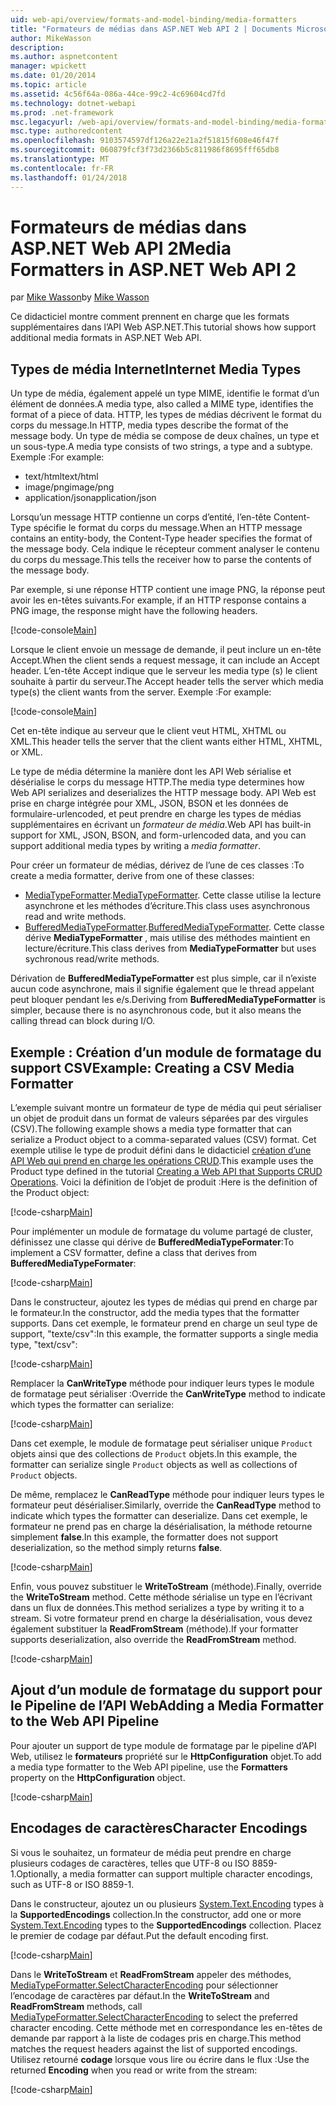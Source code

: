 ```yaml
---
uid: web-api/overview/formats-and-model-binding/media-formatters
title: "Formateurs de médias dans ASP.NET Web API 2 | Documents Microsoft"
author: MikeWasson
description: 
ms.author: aspnetcontent
manager: wpickett
ms.date: 01/20/2014
ms.topic: article
ms.assetid: 4c56f64a-086a-44ce-99c2-4c69604cd7fd
ms.technology: dotnet-webapi
ms.prod: .net-framework
msc.legacyurl: /web-api/overview/formats-and-model-binding/media-formatters
msc.type: authoredcontent
ms.openlocfilehash: 9103574597df126a22e21a2f51815f608e46f47f
ms.sourcegitcommit: 060879fcf3f73d2366b5c811986f8695fff65db8
ms.translationtype: MT
ms.contentlocale: fr-FR
ms.lasthandoff: 01/24/2018
---
```

<a name="media-formatters-in-aspnet-web-api-2"></a><span data-ttu-id="e3e2c-102">Formateurs de médias dans ASP.NET Web API 2</span><span class="sxs-lookup"><span data-stu-id="e3e2c-102">Media Formatters in ASP.NET Web API 2</span></span>
====================
<span data-ttu-id="e3e2c-103">par [Mike Wasson](https://github.com/MikeWasson)</span><span class="sxs-lookup"><span data-stu-id="e3e2c-103">by [Mike Wasson](https://github.com/MikeWasson)</span></span>

<span data-ttu-id="e3e2c-104">Ce didacticiel montre comment prennent en charge que les formats supplémentaires dans l’API Web ASP.NET.</span><span class="sxs-lookup"><span data-stu-id="e3e2c-104">This tutorial shows how support additional media formats in ASP.NET Web API.</span></span>

## <a name="internet-media-types"></a><span data-ttu-id="e3e2c-105">Types de média Internet</span><span class="sxs-lookup"><span data-stu-id="e3e2c-105">Internet Media Types</span></span>

<span data-ttu-id="e3e2c-106">Un type de média, également appelé un type MIME, identifie le format d’un élément de données.</span><span class="sxs-lookup"><span data-stu-id="e3e2c-106">A media type, also called a MIME type, identifies the format of a piece of data.</span></span> <span data-ttu-id="e3e2c-107">HTTP, les types de médias décrivent le format du corps du message.</span><span class="sxs-lookup"><span data-stu-id="e3e2c-107">In HTTP, media types describe the format of the message body.</span></span> <span data-ttu-id="e3e2c-108">Un type de média se compose de deux chaînes, un type et un sous-type.</span><span class="sxs-lookup"><span data-stu-id="e3e2c-108">A media type consists of two strings, a type and a subtype.</span></span> <span data-ttu-id="e3e2c-109">Exemple :</span><span class="sxs-lookup"><span data-stu-id="e3e2c-109">For example:</span></span>

- <span data-ttu-id="e3e2c-110">text/html</span><span class="sxs-lookup"><span data-stu-id="e3e2c-110">text/html</span></span>
- <span data-ttu-id="e3e2c-111">image/png</span><span class="sxs-lookup"><span data-stu-id="e3e2c-111">image/png</span></span>
- <span data-ttu-id="e3e2c-112">application/json</span><span class="sxs-lookup"><span data-stu-id="e3e2c-112">application/json</span></span>

<span data-ttu-id="e3e2c-113">Lorsqu’un message HTTP contienne un corps d’entité, l’en-tête Content-Type spécifie le format du corps du message.</span><span class="sxs-lookup"><span data-stu-id="e3e2c-113">When an HTTP message contains an entity-body, the Content-Type header specifies the format of the message body.</span></span> <span data-ttu-id="e3e2c-114">Cela indique le récepteur comment analyser le contenu du corps du message.</span><span class="sxs-lookup"><span data-stu-id="e3e2c-114">This tells the receiver how to parse the contents of the message body.</span></span>

<span data-ttu-id="e3e2c-115">Par exemple, si une réponse HTTP contient une image PNG, la réponse peut avoir les en-têtes suivants.</span><span class="sxs-lookup"><span data-stu-id="e3e2c-115">For example, if an HTTP response contains a PNG image, the response might have the following headers.</span></span>

[!code-console[Main](media-formatters/samples/sample1.cmd)]

<span data-ttu-id="e3e2c-116">Lorsque le client envoie un message de demande, il peut inclure un en-tête Accept.</span><span class="sxs-lookup"><span data-stu-id="e3e2c-116">When the client sends a request message, it can include an Accept header.</span></span> <span data-ttu-id="e3e2c-117">L’en-tête Accept indique que le serveur les media type (s) le client souhaite à partir du serveur.</span><span class="sxs-lookup"><span data-stu-id="e3e2c-117">The Accept header tells the server which media type(s) the client wants from the server.</span></span> <span data-ttu-id="e3e2c-118">Exemple :</span><span class="sxs-lookup"><span data-stu-id="e3e2c-118">For example:</span></span>

[!code-console[Main](media-formatters/samples/sample2.cmd)]

<span data-ttu-id="e3e2c-119">Cet en-tête indique au serveur que le client veut HTML, XHTML ou XML.</span><span class="sxs-lookup"><span data-stu-id="e3e2c-119">This header tells the server that the client wants either HTML, XHTML, or XML.</span></span>

<span data-ttu-id="e3e2c-120">Le type de média détermine la manière dont les API Web sérialise et désérialise le corps du message HTTP.</span><span class="sxs-lookup"><span data-stu-id="e3e2c-120">The media type determines how Web API serializes and deserializes the HTTP message body.</span></span> <span data-ttu-id="e3e2c-121">API Web est prise en charge intégrée pour XML, JSON, BSON et les données de formulaire-urlencoded, et peut prendre en charge les types de médias supplémentaires en écrivant un *formateur de média*.</span><span class="sxs-lookup"><span data-stu-id="e3e2c-121">Web API has built-in support for XML, JSON, BSON, and form-urlencoded data, and you can support additional media types by writing a *media formatter*.</span></span>

<span data-ttu-id="e3e2c-122">Pour créer un formateur de médias, dérivez de l’une de ces classes :</span><span class="sxs-lookup"><span data-stu-id="e3e2c-122">To create a media formatter, derive from one of these classes:</span></span>

- <span data-ttu-id="e3e2c-123">[MediaTypeFormatter](https://msdn.microsoft.com/library/system.net.http.formatting.mediatypeformatter.aspx).</span><span class="sxs-lookup"><span data-stu-id="e3e2c-123">[MediaTypeFormatter](https://msdn.microsoft.com/library/system.net.http.formatting.mediatypeformatter.aspx).</span></span> <span data-ttu-id="e3e2c-124">Cette classe utilise la lecture asynchrone et les méthodes d’écriture.</span><span class="sxs-lookup"><span data-stu-id="e3e2c-124">This class uses asynchronous read and write methods.</span></span>
- <span data-ttu-id="e3e2c-125">[BufferedMediaTypeFormatter](https://msdn.microsoft.com/library/system.net.http.formatting.bufferedmediatypeformatter.aspx).</span><span class="sxs-lookup"><span data-stu-id="e3e2c-125">[BufferedMediaTypeFormatter](https://msdn.microsoft.com/library/system.net.http.formatting.bufferedmediatypeformatter.aspx).</span></span> <span data-ttu-id="e3e2c-126">Cette classe dérive **MediaTypeFormatter** , mais utilise des méthodes maintient en lecture/écriture.</span><span class="sxs-lookup"><span data-stu-id="e3e2c-126">This class derives from **MediaTypeFormatter** but uses sychronous read/write methods.</span></span>

<span data-ttu-id="e3e2c-127">Dérivation de **BufferedMediaTypeFormatter** est plus simple, car il n’existe aucun code asynchrone, mais il signifie également que le thread appelant peut bloquer pendant les e/s.</span><span class="sxs-lookup"><span data-stu-id="e3e2c-127">Deriving from **BufferedMediaTypeFormatter** is simpler, because there is no asynchronous code, but it also means the calling thread can block during I/O.</span></span>

## <a name="example-creating-a-csv-media-formatter"></a><span data-ttu-id="e3e2c-128">Exemple : Création d’un module de formatage du support CSV</span><span class="sxs-lookup"><span data-stu-id="e3e2c-128">Example: Creating a CSV Media Formatter</span></span>

<span data-ttu-id="e3e2c-129">L’exemple suivant montre un formateur de type de média qui peut sérialiser un objet de produit dans un format de valeurs séparées par des virgules (CSV).</span><span class="sxs-lookup"><span data-stu-id="e3e2c-129">The following example shows a media type formatter that can serialize a Product object to a comma-separated values (CSV) format.</span></span> <span data-ttu-id="e3e2c-130">Cet exemple utilise le type de produit défini dans le didacticiel [création d’une API Web qui prend en charge les opérations CRUD](../older-versions/creating-a-web-api-that-supports-crud-operations.md).</span><span class="sxs-lookup"><span data-stu-id="e3e2c-130">This example uses the Product type defined in the tutorial [Creating a Web API that Supports CRUD Operations](../older-versions/creating-a-web-api-that-supports-crud-operations.md).</span></span> <span data-ttu-id="e3e2c-131">Voici la définition de l’objet de produit :</span><span class="sxs-lookup"><span data-stu-id="e3e2c-131">Here is the definition of the Product object:</span></span>

[!code-csharp[Main](media-formatters/samples/sample3.cs)]

<span data-ttu-id="e3e2c-132">Pour implémenter un module de formatage du volume partagé de cluster, définissez une classe qui dérive de **BufferedMediaTypeFormater**:</span><span class="sxs-lookup"><span data-stu-id="e3e2c-132">To implement a CSV formatter, define a class that derives from **BufferedMediaTypeFormater**:</span></span>

[!code-csharp[Main](media-formatters/samples/sample4.cs)]

<span data-ttu-id="e3e2c-133">Dans le constructeur, ajoutez les types de médias qui prend en charge par le formateur.</span><span class="sxs-lookup"><span data-stu-id="e3e2c-133">In the constructor, add the media types that the formatter supports.</span></span> <span data-ttu-id="e3e2c-134">Dans cet exemple, le formateur prend en charge un seul type de support, &quot;texte/csv&quot;:</span><span class="sxs-lookup"><span data-stu-id="e3e2c-134">In this example, the formatter supports a single media type, &quot;text/csv&quot;:</span></span>

[!code-csharp[Main](media-formatters/samples/sample5.cs)]

<span data-ttu-id="e3e2c-135">Remplacer la **CanWriteType** méthode pour indiquer leurs types le module de formatage peut sérialiser :</span><span class="sxs-lookup"><span data-stu-id="e3e2c-135">Override the **CanWriteType** method to indicate which types the formatter can serialize:</span></span>

[!code-csharp[Main](media-formatters/samples/sample6.cs)]

<span data-ttu-id="e3e2c-136">Dans cet exemple, le module de formatage peut sérialiser unique `Product` objets ainsi que des collections de `Product` objets.</span><span class="sxs-lookup"><span data-stu-id="e3e2c-136">In this example, the formatter can serialize single `Product` objects as well as collections of `Product` objects.</span></span>

<span data-ttu-id="e3e2c-137">De même, remplacez le **CanReadType** méthode pour indiquer leurs types le formateur peut désérialiser.</span><span class="sxs-lookup"><span data-stu-id="e3e2c-137">Similarly, override the **CanReadType** method to indicate which types the formatter can deserialize.</span></span> <span data-ttu-id="e3e2c-138">Dans cet exemple, le formateur ne prend pas en charge la désérialisation, la méthode retourne simplement **false**.</span><span class="sxs-lookup"><span data-stu-id="e3e2c-138">In this example, the formatter does not support deserialization, so the method simply returns **false**.</span></span>

[!code-csharp[Main](media-formatters/samples/sample7.cs)]

<span data-ttu-id="e3e2c-139">Enfin, vous pouvez substituer le **WriteToStream** (méthode).</span><span class="sxs-lookup"><span data-stu-id="e3e2c-139">Finally, override the **WriteToStream** method.</span></span> <span data-ttu-id="e3e2c-140">Cette méthode sérialise un type en l’écrivant dans un flux de données.</span><span class="sxs-lookup"><span data-stu-id="e3e2c-140">This method serializes a type by writing it to a stream.</span></span> <span data-ttu-id="e3e2c-141">Si votre formateur prend en charge la désérialisation, vous devez également substituer la **ReadFromStream** (méthode).</span><span class="sxs-lookup"><span data-stu-id="e3e2c-141">If your formatter supports deserialization, also override the **ReadFromStream** method.</span></span>

[!code-csharp[Main](media-formatters/samples/sample8.cs)]

## <a name="adding-a-media-formatter-to-the-web-api-pipeline"></a><span data-ttu-id="e3e2c-142">Ajout d’un module de formatage du support pour le Pipeline de l’API Web</span><span class="sxs-lookup"><span data-stu-id="e3e2c-142">Adding a Media Formatter to the Web API Pipeline</span></span>

<span data-ttu-id="e3e2c-143">Pour ajouter un support de type module de formatage par le pipeline d’API Web, utilisez le **formateurs** propriété sur le **HttpConfiguration** objet.</span><span class="sxs-lookup"><span data-stu-id="e3e2c-143">To add a media type formatter to the Web API pipeline, use the **Formatters** property on the **HttpConfiguration** object.</span></span>

[!code-csharp[Main](media-formatters/samples/sample9.cs)]

## <a name="character-encodings"></a><span data-ttu-id="e3e2c-144">Encodages de caractères</span><span class="sxs-lookup"><span data-stu-id="e3e2c-144">Character Encodings</span></span>

<span data-ttu-id="e3e2c-145">Si vous le souhaitez, un formateur de média peut prendre en charge plusieurs codages de caractères, telles que UTF-8 ou ISO 8859-1.</span><span class="sxs-lookup"><span data-stu-id="e3e2c-145">Optionally, a media formatter can support multiple character encodings, such as UTF-8 or ISO 8859-1.</span></span>

<span data-ttu-id="e3e2c-146">Dans le constructeur, ajoutez un ou plusieurs [System.Text.Encoding](https://msdn.microsoft.com/library/system.text.encoding.aspx) types à la **SupportedEncodings** collection.</span><span class="sxs-lookup"><span data-stu-id="e3e2c-146">In the constructor, add one or more [System.Text.Encoding](https://msdn.microsoft.com/library/system.text.encoding.aspx) types to the **SupportedEncodings** collection.</span></span> <span data-ttu-id="e3e2c-147">Placez le premier de codage par défaut.</span><span class="sxs-lookup"><span data-stu-id="e3e2c-147">Put the default encoding first.</span></span>

[!code-csharp[Main](media-formatters/samples/sample10.cs?highlight=6-7)]

<span data-ttu-id="e3e2c-148">Dans le **WriteToStream** et **ReadFromStream** appeler des méthodes, [MediaTypeFormatter.SelectCharacterEncoding](https://msdn.microsoft.com/library/hh969054.aspx) pour sélectionner l’encodage de caractères par défaut.</span><span class="sxs-lookup"><span data-stu-id="e3e2c-148">In the **WriteToStream** and **ReadFromStream** methods, call [MediaTypeFormatter.SelectCharacterEncoding](https://msdn.microsoft.com/library/hh969054.aspx) to select the preferred character encoding.</span></span> <span data-ttu-id="e3e2c-149">Cette méthode met en correspondance les en-têtes de demande par rapport à la liste de codages pris en charge.</span><span class="sxs-lookup"><span data-stu-id="e3e2c-149">This method matches the request headers against the list of supported encodings.</span></span> <span data-ttu-id="e3e2c-150">Utilisez retourné **codage** lorsque vous lire ou écrire dans le flux :</span><span class="sxs-lookup"><span data-stu-id="e3e2c-150">Use the returned **Encoding** when you read or write from the stream:</span></span>

[!code-csharp[Main](media-formatters/samples/sample11.cs?highlight=3,5)]
